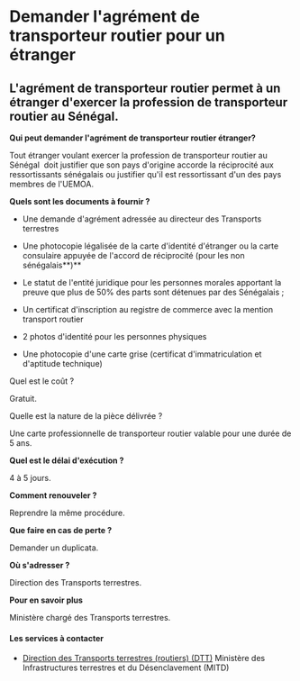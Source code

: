 # Demander l'agrément de transporteur routier pour un étranger

L'agrément de transporteur routier permet à un étranger d'exercer la profession de transporteur routier au Sénégal.
-------------------------------------------------------------------------------------------------------------------

**Qui peut demander l'agrément de transporteur routier étranger?**

Tout étranger voulant exercer la profession de transporteur routier au Sénégal  doit justifier que son pays d'origine accorde la réciprocité aux ressortissants sénégalais ou justifier qu'il est ressortissant d'un des pays membres de l'UEMOA.

**Quels sont les documents à fournir ?**

*   Une demande d'agrément adressée au directeur des Transports terrestres
*   Une photocopie légalisée de la carte d'identité d'étranger ou la carte consulaire appuyée de l'accord de réciprocité (pour les non sénégalais**)** 
*   Le statut de l'entité juridique pour les personnes morales apportant la preuve que plus de 50% des parts sont détenues par des Sénégalais ;
*   Un certificat d'inscription au registre de commerce avec la mention transport routier  
    
*   2 photos d'identité pour les personnes physiques
*   Une photocopie d'une carte grise (certificat d'immatriculation et d'aptitude technique)

Quel est le coût ?

Gratuit.

Quelle est la nature de la pièce délivrée ?

Une carte professionnelle de transporteur routier valable pour une durée de 5 ans.

**Quel est le délai d'exécution ?**

4 à 5 jours.

**Comment renouveler ?**

Reprendre la même procédure.  

**Que faire en cas de perte ?**

Demander un duplicata.

**Où s'adresser ?**

Direction des Transports terrestres.  

**Pour en savoir plus**  

Ministère chargé des Transports terrestres.

#### Les services à contacter

*   [Direction des Transports terrestres (routiers) (DTT)](../../../services/direction-des-transports-terrestres-routiers-dtt.md) Ministère des Infrastructures terrestres et du Désenclavement (MITD)